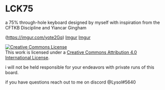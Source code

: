 # LCK75

a 75% through-hole keyboard designed by myself with inspiration from the CFTKB Discipline and Yiancar Gingham

(https://imgur.com/yote2Gq)
[Imgur](https://imgur.com/ejtY23l)
[Imgur](https://imgur.com/4cGo7Pt)

<a rel="license" href="http://creativecommons.org/licenses/by/4.0/"><img alt="Creative Commons License" style="border-width:0" src="https://i.creativecommons.org/l/by/4.0/88x31.png" /></a><br />This work is licensed under a <a rel="license" href="http://creativecommons.org/licenses/by/4.0/">Creative Commons Attribution 4.0 International License</a>.

i will not be held responsible for your endeavors with private runs of this board. 

if you have questions reach out to me on discord @Lysol#5640
